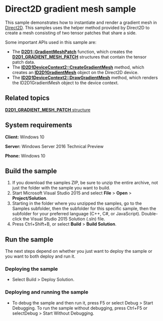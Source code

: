 <!---
  category: GraphicsAndAnimation
  samplefwlink: http://go.microsoft.com/fwlink/p/?LinkId=620532&clcid=0x409
--->

# Direct2D gradient mesh sample

This sample demonstrates how to instantiate and render a gradient mesh in [Direct2D](http://msdn.microsoft.com/en-us/library/windows/desktop/dd370990). This samples uses the helper method provided by Direct2D to create a mesh consisting of two tensor patches that share a side.

Some important APIs used in this sample are:

- The [**D2D1::GradientMeshPatch**](http://msdn.microsoft.com/en-us/library/windows/desktop/dn890770) function, which creates the [**D2D1\_GRADIENT\_MESH\_PATCH**](http://msdn.microsoft.com/en-us/library/windows/desktop/dn890726) structures that contain the tensor patch data.
- The [**ID2D1DeviceContext2::CreateGradientMesh**](http://msdn.microsoft.com/en-us/library/windows/desktop/dn890790) method, which creates an [**ID2D1GradientMesh**](http://msdn.microsoft.com/en-us/library/windows/desktop/dn900410) object on the Direct2D device.
- The [**ID2D1DeviceContext2::DrawGradientMesh**](http://msdn.microsoft.com/en-us/library/windows/desktop/dn900378) method, which renders the ID2D1GradientMesh object to the device context.

## Related topics

[**D2D1\_GRADIENT\_MESH\_PATCH** structure](http://msdn.microsoft.com/en-us/library/windows/desktop/dn890726)

## System requirements

**Client:** Windows 10

**Server:** Windows Server 2016 Technical Preview

**Phone:** Windows 10

## Build the sample

1. If you download the samples ZIP, be sure to unzip the entire archive, not just the folder with the sample you want to build. 
2. Start Microsoft Visual Studio 2015 and select **File** \> **Open** \> **Project/Solution**.
3. Starting in the folder where you unzipped the samples, go to the Samples subfolder, then the subfolder for this specific sample, then the subfolder for your preferred language (C++, C#, or JavaScript). Double-click the Visual Studio 2015 Solution (.sln) file.
4. Press Ctrl+Shift+B, or select **Build** \> **Build Solution**.

## Run the sample

The next steps depend on whether you just want to deploy the sample or you want to both deploy and run it.

### Deploying the sample

- Select Build > Deploy Solution. 

### Deploying and running the sample

- To debug the sample and then run it, press F5 or select Debug >  Start Debugging. To run the sample without debugging, press Ctrl+F5 or selectDebug > Start Without Debugging. 

